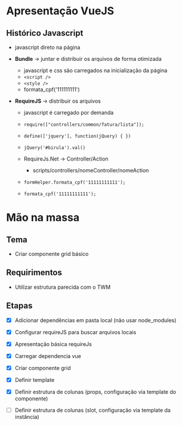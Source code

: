 # Apresentação VueJS

## Histórico Javascript
  - javascript direto na página
  - **Bundle** -> juntar e distribuir os arquivos de forma otimizada
    - javascript e css são carregados na inicialização da página
    - `<script />`
    - `<style />`
    - formata_cpf('111111111')

  - **RequireJS** -> distribuir os arquivos
    - javascript é carregado por demanda
    - `require(["controllers/common/fatura/lista"]);`
    - `define(['jquery'], function(jQuery) { })` 
    - `jQuery('#birula').val()`
    - RequireJs.Net -> Controller/Action
      - scripts/controllers/nomeController/nomeAction

    - `formHelper.formata_cpf('11111111111');`
    - `formata_cpf('11111111111');`

  

# Mão na massa

## Tema
- Criar componente grid básico

## Requirimentos
 - Utilizar estrutura parecida com o TWM

## Etapas
  - [X] Adicionar dependências em pasta local (não usar node_modules)
  - [X] Configurar requireJS para buscar arquivos locais 
  - [X] Apresentação básica requireJs
  - [X] Carregar dependencia vue 
  - [X] Criar componente grid
   - [X] Definir template
   - [X] Definir estrutura de colunas (props, configuração via template do componente)
   - [ ] Definir estrutura de colunas (slot, configuração via template da instância)






